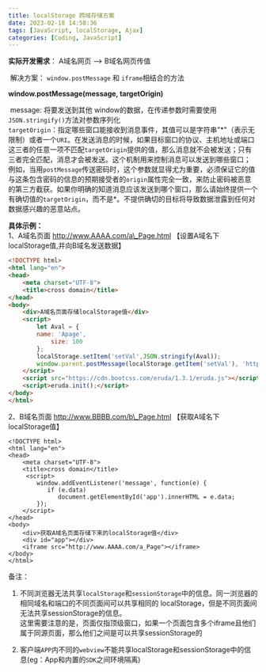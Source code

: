 ```yaml
---
title: localStorage 跨域存储方案
date: 2023-02-18 14:58:36
tags: [JavaScript, localStorage, Ajax]
categories: [Coding, JavaScript]
---
```


**实际开发需求**： A域名网页 --> B域名网页传值  

​    解决方案： `window.postMessage` 和 `iframe`相结合的方法  

**window.postMessage(message, targetOrigin)**  

​    message: 将要发送到其他 window的数据，在传递参数时需要使用`JSON.stringify()`方法对参数序列化  
​    `targetOrigin`：指定哪些窗口能接收到消息事件，其值可以是字符串"\*"（表示无限制）或者一个`URI`。在发送消息的时候，如果目标窗口的协议、主机地址或端口这三者的任意一项不匹配`targetOrigin`提供的值，那么消息就不会被发送；只有三者完全匹配，消息才会被发送。这个机制用来控制消息可以发送到哪些窗口； 例如，当用`postMessage`传送密码时，这个参数就显得尤为重要，必须保证它的值与这条包含密码的信息的预期接受者的`origin`属性完全一致，来防止密码被恶意的第三方截获。如果你明确的知道消息应该发送到哪个窗口，那么请始终提供一个有确切值的`targetOrigin`，而不是\*。不提供确切的目标将导致数据泄露到任何对数据感兴趣的恶意站点。



**具体示例：**  
1、A域名页面 http://www.AAAA.com/a\_Page.html 【设置A域名下 localStorage值,并向B域名发送数据】

```html
<!DOCTYPE html>
<html lang="en">
<head>
    <meta charset="UTF-8">
    <title>cross domain</title>
</head>
<body>
    <div>A域名页面存储localStorage值</div>
    <script>
        let Aval = {
	    name: 'Apage',
            size: 100
        };
        localStorage.setItem('setVal',JSON.stringify(Aval));
        window.parent.postMessage(localStorage.getItem('setVal'), 'http://www.BBBB.com');
    </script>
    <script src="https://cdn.bootcss.com/eruda/1.3.1/eruda.js"></script>
    <script>eruda.init();</script>
</body>
</html>
```

2、B域名页面 http://www.BBBB.com/b\_Page.html 【获取A域名下 localStorage值】

```
<!DOCTYPE html>
<html lang="en">
<head>
    <meta charset="UTF-8">
    <title>cross domain</title>
     <script>
        window.addEventListener('message', function(e) {
           if (e.data) 
              document.getElementById('app').innerHTML = e.data;
        });
    </script>
</head>
<body>
    <div>获取A域名页面存储下来的localStorage值</div>
    <div id="app"></div>
    <iframe src="http://www.AAAA.com/a_Page"></iframe>
</body>
</html>
```

备注：  

1. 不同浏览器无法共享`localStorage`和`sessionStorage`中的信息。同一浏览器的相同域名和端口的不同页面间可以共享相同的 localStorage，但是不同页面间无法共享sessionStorage的信息。  
       这里需要注意的是，页面仅指顶级窗口，如果一个页面包含多个iframe且他们属于同源页面，那么他们之间是可以共享sessionStorage的  

2. 客户端`APP`内不同的`webview`不能共享localStorage和sessionStorage中的信息(eg：App和内置的`SDK`之间环境隔离)



